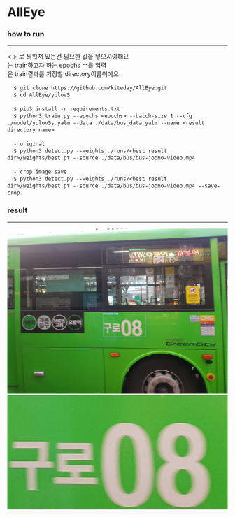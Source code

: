 # AllEye

### how to run
--------------------------------------------------------
< > 로 씌워져 있는건 필요한 값을 넣으셔야해요<br>
<epochs> 는 train하고자 하는 epochs 수를 입력<br>
<result directory name> 은 train결과를 저장할 directory이름이에요<br>

```
  $ git clone https://github.com/kiteday/AllEye.git
  $ cd AllEye/yolov5
  
  $ pip3 install -r requirements.txt
  $ python3 train.py --epochs <epochs> --batch-size 1 --cfg ./model/yolov5s.yalm --data ./data/bus_data.yalm --name <result directory name> 
  
  - original
  $ python3 detect.py --weights ./runs/<best result dir>/weights/best.pt --source ./data/bus/bus-joono-video.mp4 
  
  - crop image save
  $ python3 detect.py --weights ./runs/<best result dir>/weights/best.pt --source ./data/bus/bus-joono-video.mp4 --save-crop
```

### result
----------------------------------------------
![result](./yolov5/runs/detect/detect_images/bus53.jpg)
![result](./yolov5/runs/detect/detect_images/crop_bus53.jpg)
